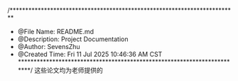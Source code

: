 /*************************************************************************
 * @File Name: README.md
 * @Description: Project Documentation
 * @Author: SevensZhu
 * @Created Time: Fri 11 Jul 2025 10:46:36 AM CST
 ************************************************************************/
 这些论文均为老师提供的
